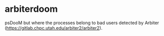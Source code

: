 # arbiterdoom
psDooM but where the processes belong to bad users detected by Arbiter (https://gitlab.chpc.utah.edu/arbiter2/arbiter2).
